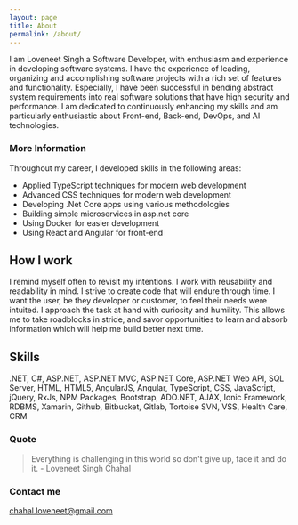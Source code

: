 ```yaml
---
layout: page
title: About
permalink: /about/
---
```


I am Loveneet Singh a Software Developer, with enthusiasm and experience in developing software systems. I have the experience of leading, organizing and accomplishing software projects with a rich set of features and functionality. Especially, I have been successful in bending abstract system requirements into real software solutions that have high security and performance. I am dedicated to continuously enhancing my skills and am particularly enthusiastic about Front-end, Back-end, DevOps, and AI technologies.

### More Information 

Throughout my career, I developed skills in the following areas:

 - Applied TypeScript techniques for modern web development
 - Advanced CSS techniques for modern web development
 - Developing .Net Core apps using various methodologies
 - Building simple microservices in asp.net core
 - Using Docker for easier development
 - Using React and Angular for front-end

## How I work
I remind myself often to revisit my intentions. I work with reusability and readability in mind. I strive to create code that will endure through time. I want the user, be they developer or customer, to feel their needs were intuited. I approach the task at hand with curiosity and humility. This allows me to take roadblocks in stride, and savor opportunities to learn and absorb information which will help me build better next time.

## Skills
.NET,
C#,
ASP.NET,
ASP.NET MVC,
ASP.NET Core,
ASP.NET Web API,
SQL Server,
HTML,
HTML5,
AngularJS,
Angular,
TypeScript,
CSS,
JavaScript,
jQuery,
RxJs,
NPM Packages,
Bootstrap,
ADO.NET,
AJAX,
Ionic Framework,
RDBMS,
Xamarin,
Github,
Bitbucket,
Gitlab,
Tortoise SVN,
VSS,
Health Care,
CRM
### Quote
> Everything is challenging in this world so don't give up, face it and do it. - Loveneet Singh Chahal
### Contact me

[chahal.loveneet@gmail.com](mailto:chahal.loveneet@gmail.com)
